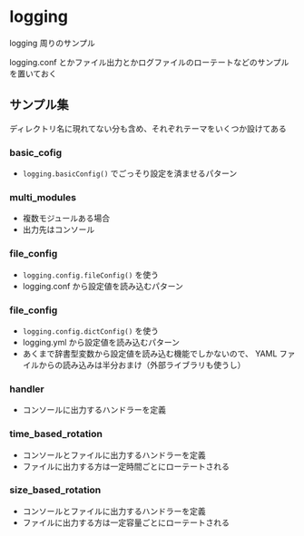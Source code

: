 # logging
logging 周りのサンプル

logging.conf とかファイル出力とかログファイルのローテートなどのサンプルを置いておく

## サンプル集

ディレクトリ名に現れてない分も含め、それぞれテーマをいくつか設けてある

### basic_cofig

* `logging.basicConfig()` でごっそり設定を済ませるパターン

### multi_modules

* 複数モジュールある場合
* 出力先はコンソール

### file_config

* `logging.config.fileConfig()` を使う
* logging.conf から設定値を読み込むパターン

### file_config

* `logging.config.dictConfig()` を使う
* logging.yml から設定値を読み込むパターン
* あくまで辞書型変数から設定値を読み込む機能でしかないので、 YAML ファイルからの読み込みは半分おまけ（外部ライブラリも使うし）

### handler

* コンソールに出力するハンドラーを定義

### time_based_rotation

* コンソールとファイルに出力するハンドラーを定義
* ファイルに出力する方は一定時間ごとにローテートされる

### size_based_rotation

* コンソールとファイルに出力するハンドラーを定義
* ファイルに出力する方は一定容量ごとにローテートされる
